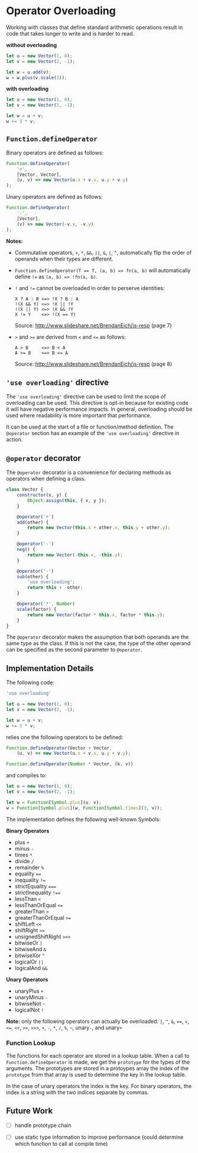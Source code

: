 # Operator Overloading

Working with classes that define standard arithmetic operations result in code
that takes longer to write and is harder to read.

__without overloading__
```javascript
let u = new Vector(1, 0);
let v = new Vector(2, -1);

let w = u.add(v);
w = w.plus(v.scale(3));
```

__with overloading__
```javascript
let u = new Vector(1, 0);
let v = new Vector(2, -1);

let w = u + v;
w += 3 * v;
```

## `Function.defineOperator`

Binary operators are defined as follows:
```javascript
Function.defineOperator(
    '+',
    [Vector, Vector],
    (u, v) => new Vector(u.x + v.x, u.y + v.y)
);
```

Unary operators are defined as follows:
```javascript
Function.defineOperator(
    '-',
    [Vector],
    (v) => new Vector(-v.x, -v.y)
);
```

__Notes:__
- Commutative operators, `+`, `*`, `&&`, `||`, `&`, `|`, `^`, automatically
  flip the order of operands when their types are different.
- `Function.defineOperator(T == T, (a, b) => fn(a, b)` will automatically define
  `!=` as `(a, b) => !fn(a, b)`.
- `!` and `!=` cannot be overloaded in order to perserve identities:

  ```
  X ? A : B <=> !X ? B : A
  !(X && Y) <=> !X || !Y
  !(X || Y) <=> !X && !Y
  X != Y    <=> !(X == Y)
  ```
  Source: http://www.slideshare.net/BrendanEich/js-resp (page 7)
- `>` and `>=` are derived from `<` and `<=` as follows:

  ```
  A > B     <=> B < A
  A >= B    <=> B <= A
  ```
  Source: http://www.slideshare.net/BrendanEich/js-resp (page 8)

## `'use overloading'` directive

The `'use overloading'` directive can be used to limit the scope of overloading
can be used.  This directive is opt-in because for existing code it will have
negative performance impacts.  In general, overloading should be used where
readability is more important that performance.

It can be used at the start of a file or function/method definition.  The
`@operator` section has an example of the `'use overloading'` directive in action.

## `@operator` decorator

The `@operator` decorator is a convenience for declaring methods as operators
when defining a class.

```javascript
class Vector {
    constructor(x, y) {
        Object.assign(this, { x, y });
    }

    @operator('+')
    add(other) {
        return new Vector(this.x + other.x, this.y + other.y);
    }

    @operator('-')
    neg() {
        return new Vector(-this.x, -this.y);
    }

    @operator('-')
    sub(other) {
        'use overloading';
        return this + -other;
    }

    @operator('*', Number)
    scale(factor) {
        return new Vector(factor * this.x, factor * this.y);
    }
}
```

The `@operator` decorator makes the assumption that both operands are the same
type as the class.  If this is not the case, the type of the other operand can
be specified as the second parameter to `@operator`.

## Implementation Details

The following code:

```javascript
'use overloading'

let u = new Vector(1, 0);
let v = new Vector(2, -1);

let w = u + v;
w += 3 * v;
```

relies one the following operators to be defined:

```javascript
Function.defineOperator(Vector + Vector,
    (u, v) => new Vector(u.x + v.x, u.y + v.y);

Function.defineOperator(Number * Vector, (k, v))
```

and compiles to:

```javascript
let u = new Vector(1, 0);
let v = new Vector(2, -1);

let w = Function[Symbol.plus](u, v);
w = Function[Symbol.plus](w, Function[Symbol.times](3, v));
```

The implementation defines the following well-known Symbols:

__Binary Operators__
- plus `+`
- minus `-`
- times `*`
- divide `/`
- remainder `%`
- equality `==`
- inequality `!=`
- strictEquality `===`
- strictInequality `!==`
- lessThan `<`
- lessThanOrEqual `<=`
- greaterThan `>`
- greaterThanOrEqual `>=`
- shiftLeft `<<`
- shiftRight `>>`
- unsignedShiftRight `>>>`
- bitwiseOr `|`
- bitwiseAnd `&`
- bitwiseXor `^`
- logicalOr `||`
- logicalAnd `&&`

__Unary Operators__
- unaryPlus `+`
- unaryMinus `-`
- bitwiseNot `~`
- logicalNot `!`

__Note:__ only the following operators can actually be overloaded:
  `|`, `^`, `&`, `==`, `<`, `<=`, `<<`, `>>`, `>>>`, `+`, `-`, `*`, `/`, `%`,
  `~`, unary`-`, and unary`+`

### Function Lookup

The functions for each operator are stored in a lookup table.  When a call to
`Function.defineOperator` is made, we get the `prototype` for the types of the
arguments.  The prototypes are stored in a protoypes array the index of the
`prototype` from that array is used to determine the key in the lookup table.

In the case of unary operators the index is the key.  For binary operators, the
index is a string with the two indices separate by commas.

## Future Work

- [ ] handle prototype chain
- [ ] use static type information to improve performance (could determine which
  function to call at compile time)

